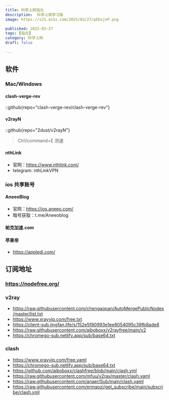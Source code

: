 ```yaml
---
title: 科学上网指北 
description:  科学上网学习版
image: https://s21.ax1x.com/2025/03/27/pEDxjnP.png

published: 2025-03-27
tags: [指北]
category: 科学上网
draft: false
 
---
```


## 软件

### Mac/Windows

#### clash-verge-rev

::github{repo="clash-verge-rev/clash-verge-rev"}

#### v2rayN

::github{repo="2dust/v2rayN"}

> Ctrl/command+E  测速

#### nthLink

* 官网：<https://www.nthlink.com/>
* telegram:  nthLinkVPN

### ios 共享账号

#### AneeoBlog

* 官网：<https://ios.aneeo.com/>
* 暗号获取：t.me/Aneeoblog

#### 帕克加速.com

#### 苹果帝

* <https://appledi.com/>

## 订阅地址

### <https://nodefree.org/>

### v2ray

* <https://raw.githubusercontent.com/chengaopan/AutoMergePublicNodes/master/list.txt>
* <https://www.xrayvip.com/free.txt>
* <https://client-sub.jingfan.life/s/152e5f80993e1ee8054095c39fb8ade8>
* <https://raw.githubusercontent.com/aiboboxx/v2rayfree/main/v2>
* <https://chromego-sub.netlify.app/sub/base64.txt>

### clash

* <https://www.xrayvip.com/free.yaml>
* <https://chromego-sub.netlify.app/sub/base64.txt>
* <https://github.com/aiboboxx/clashfree/blob/main/clash.yml>
* <https://raw.githubusercontent.com/mfuu/v2ray/master/clash.yaml>
* <https://raw.githubusercontent.com/anaer/Sub/main/clash.yaml>
* <https://raw.githubusercontent.com/ermaozi/get_subscribe/main/subscribe/clash.yml>
